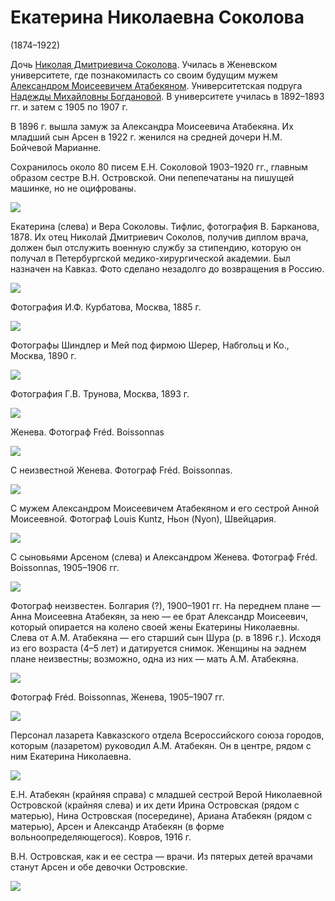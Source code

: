 # Екатерина Николаевна Соколова
(1874–1922)

Дочь [Николая Дмитриевича Соколова](NDS.md). Училась в Женевском университете, где познакомиласть со своим будущим мужем [Александром Моисеевичем Атабекяном](AMA.md). Университетская подруга [Надежды Михайловны Богдановой](NMBB.md). В университете училась в 1892–1893 гг. и затем с 1905 по 1907 г.

В 1896 г. вышла замуж за Александра Моисеевича Атабекяна. Их младший сын Арсен в 1922 г. женился на средней дочери Н.М. Бойчевой Марианне.

Сохранилось около 80 писем Е.Н. Соколовой 1903–1920 гг., главным образом сестре В.Н. Островской. Они пепепечатаны на пишущей машинке, но не оцифрованы.

![](img/ENS_VNS.jpg)

Екатерина (слева) и Вера Соколовы. Тифлис, фотография В. Барканова, 1878.
Их отец Николай Дмитриевич Соколов, получив диплом врача, должен был отслужить военную службу за стипендию, которую он получал в 
Петербургской медико-хирургической академии. Был назначен на Кавказ. Фото сделано незадолго до возвращения в Россию.

![](img/ENS_1885.jpg)

Фотография И.Ф. Курбатова, Москва, 1885 г.

![](img/ENS_1890.jpg)

Фотографы Шиндлер и Мей под фирмою Шерер, Набгольц и Ко., Москва, 1890 г.

![](img/ENS-Trunov.jpg)

Фотография Г.В. Трунова, Москва, 1893 г.

![](../Album/img/18-2.jpg)

Женева. Фотограф Fréd. Boissonnas

![](../Album/img/18-3.jpg)

С неизвестной
Женева. Фотограф Fréd. Boissonnas.

![](../Album/img/17-4.jpg)

С мужем Александром Моисеевичем Атабекяном и его сестрой Анной Моисеевной.
Фотограф Louis Kuntz, Ньон (Nyon), Швейцария.

![](../Album/img/16-2.jpg)

С сыновьями Арсеном (слева) и Александром
Женева. Фотограф Fréd. Boissonnas, 
1905–1906 гг.

![](img/AnMA_AMA_ENAS_AAA.jpg)

Фотограф неизвестен. Болгария (?), 1900–1901 гг.
На переднем плане — Анна Моисеевна Атабекян, за нею — ее брат Александр Моисеевич, который опирается на колено своей жены Екатерины Николаевны. Слева от А.М. Атабекяна — его старший сын Шура (р. в 1896 г.). Исходя из его возраста (4–5 лет) и датируется снимок. Женщины на эаднем плане неизвестны; возможно, одна из них — мать А.М. Атабекяна.

![](img/ENAS-1904-07.jpg)

Фотограф Fréd. Boissonnas, Женева, 1905–1907 гг.

![](img/lazaret.jpg)

Персонал лазарета Кавказского отдела Всероссийского союза городов, 
которым (лазаретом) руководил А.М. Атабекян. 
Он в центре, рядом с ним Екатерина Николаевна.

![](img/kovrov-1916.jpg)

Е.Н. Атабекян (крайняя справа) с младшей сестрой Верой Николаевной Островской (крайняя слева) и их дети Ирина Островская (рядом с матерью), Нина Островская (посередине), Ариана Атабекян (рядом с матерью), Арсен и Александр Атабекян (в форме вольноопределяющегося). Ковров, 1916 г.

В.Н. Островская, как и ее сестра — врачи. Из пятерых детей врачами станут Арсен и обе девочки Островские.

![](img/viscard-ENS.jpg)